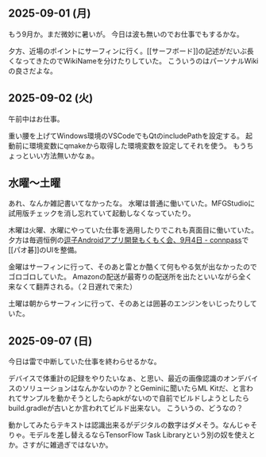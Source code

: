 ## 2025-09-01 (月)

もう9月か。まだ微妙に暑いが。
今日は波も無いのでお仕事でもするかな。

夕方、近場のポイントにサーフィンに行く。[[サーフボード]]の記述がだいぶ長くなってきたのでWikiNameを分けたりしていた。
こういうのはパーソナルWikiの良さだよな。

## 2025-09-02 (火)

午前中はお仕事。

重い腰を上げてWindows環境のVSCodeでもQtのincludePathを設定する。
起動前に環境変数にqmakeから取得した環境変数を設定してそれを使う。
もうちょっといい方法無いかなぁ。

## 水曜〜土曜

あれ、なんか雑記書いてなかったな。
水曜は普通に働いていた。MFGStudioに試用版チェックを消し忘れていて起動しなくなっていたり。

木曜は火曜、水曜にやっていた仕事を適用したりでこれも真面目に働いていた。
夕方は毎週恒例の[逗子Androidアプリ開発もくもく会、9月4日 - connpass](https://zushi-android-mokmok.connpass.com/event/367541/)で[[パオ碁]]のUIを整備。

金曜はサーフィンに行って、そのあと雷とか酷くて何もやる気が出なかったのでゴロゴロしていた。
Amazonの配送が最寄りの配送所を出たといいながら全く来なくて翻弄される。（２日遅れで来た）

土曜は朝からサーフィンに行って、そのあとは囲碁のエンジンをいじったりしていた。

## 2025-09-07 (日)

今日は雷で中断していた仕事を終わらせるかな。

デバイスで体重計の記録をやりたいなぁ、と思い、最近の画像認識のオンデバイスのソリューションはなんかないのか？とGeminiに聞いたらML Kitだ、と言われてサンプルを動かそうとしたらapkがないので自前でビルドしようとしたらbuild.gradleが古いとか言われてビルド出来ない。
こういうの、どうなの？

動かしてみたらテキストは認識出来るがデジタルの数字はダメそう。なんじゃそりゃ。モデルを差し替えるならTensorFlow Task Libraryという別の奴を使えとか。さすがに雑過ぎではないか。
